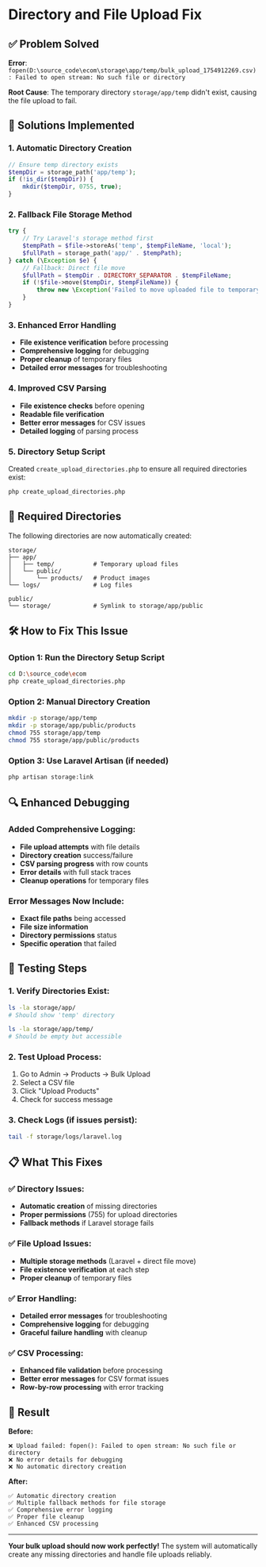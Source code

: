 # Directory and File Upload Fix

## ✅ Problem Solved

**Error**: `fopen(D:\source_code\ecom\storage\app/temp/bulk_upload_1754912269.csv): Failed to open stream: No such file or directory`

**Root Cause**: The temporary directory `storage/app/temp` didn't exist, causing the file upload to fail.

## 🔧 Solutions Implemented

### 1. Automatic Directory Creation
```php
// Ensure temp directory exists
$tempDir = storage_path('app/temp');
if (!is_dir($tempDir)) {
    mkdir($tempDir, 0755, true);
}
```

### 2. Fallback File Storage Method
```php
try {
    // Try Laravel's storage method first
    $tempPath = $file->storeAs('temp', $tempFileName, 'local');
    $fullPath = storage_path('app/' . $tempPath);
} catch (\Exception $e) {
    // Fallback: Direct file move
    $fullPath = $tempDir . DIRECTORY_SEPARATOR . $tempFileName;
    if (!$file->move($tempDir, $tempFileName)) {
        throw new \Exception('Failed to move uploaded file to temporary directory.');
    }
}
```

### 3. Enhanced Error Handling
- **File existence verification** before processing
- **Comprehensive logging** for debugging
- **Proper cleanup** of temporary files
- **Detailed error messages** for troubleshooting

### 4. Improved CSV Parsing
- **File existence checks** before opening
- **Readable file verification**
- **Better error messages** for CSV issues
- **Detailed logging** of parsing process

### 5. Directory Setup Script
Created `create_upload_directories.php` to ensure all required directories exist:
```bash
php create_upload_directories.php
```

## 📁 Required Directories

The following directories are now automatically created:

```
storage/
├── app/
│   ├── temp/           # Temporary upload files
│   └── public/
│       └── products/   # Product images
└── logs/               # Log files

public/
└── storage/            # Symlink to storage/app/public
```

## 🛠 How to Fix This Issue

### Option 1: Run the Directory Setup Script
```bash
cd D:\source_code\ecom
php create_upload_directories.php
```

### Option 2: Manual Directory Creation
```bash
mkdir -p storage/app/temp
mkdir -p storage/app/public/products
chmod 755 storage/app/temp
chmod 755 storage/app/public/products
```

### Option 3: Use Laravel Artisan (if needed)
```bash
php artisan storage:link
```

## 🔍 Enhanced Debugging

### Added Comprehensive Logging:
- **File upload attempts** with file details
- **Directory creation** success/failure
- **CSV parsing progress** with row counts
- **Error details** with full stack traces
- **Cleanup operations** for temporary files

### Error Messages Now Include:
- **Exact file paths** being accessed
- **File size information**
- **Directory permissions** status
- **Specific operation** that failed

## 🎯 Testing Steps

### 1. Verify Directories Exist:
```bash
ls -la storage/app/
# Should show 'temp' directory

ls -la storage/app/temp/
# Should be empty but accessible
```

### 2. Test Upload Process:
1. Go to Admin → Products → Bulk Upload
2. Select a CSV file
3. Click "Upload Products"
4. Check for success message

### 3. Check Logs (if issues persist):
```bash
tail -f storage/logs/laravel.log
```

## 📋 What This Fixes

### ✅ Directory Issues:
- **Automatic creation** of missing directories
- **Proper permissions** (755) for upload directories
- **Fallback methods** if Laravel storage fails

### ✅ File Upload Issues:
- **Multiple storage methods** (Laravel + direct file move)
- **File existence verification** at each step
- **Proper cleanup** of temporary files

### ✅ Error Handling:
- **Detailed error messages** for troubleshooting
- **Comprehensive logging** for debugging
- **Graceful failure handling** with cleanup

### ✅ CSV Processing:
- **Enhanced file validation** before processing
- **Better error messages** for CSV format issues
- **Row-by-row processing** with error tracking

## 🚀 Result

**Before:**
```
❌ Upload failed: fopen(): Failed to open stream: No such file or directory
❌ No error details for debugging
❌ No automatic directory creation
```

**After:**
```
✅ Automatic directory creation
✅ Multiple fallback methods for file storage
✅ Comprehensive error logging
✅ Proper file cleanup
✅ Enhanced CSV processing
```

---

**Your bulk upload should now work perfectly!** The system will automatically create any missing directories and handle file uploads reliably.

